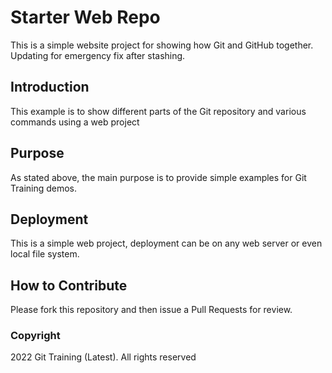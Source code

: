 # Starter Web Repo

This is a simple website project for showing how Git and GitHub together. 
Updating for emergency fix after stashing.

## Introduction

This example is to show different parts of the Git repository and various commands using a web project

## Purpose

As stated above, the main purpose is to provide simple examples for Git Training demos.

## Deployment

This is a simple web project, deployment can be on any web server or even local file system.

## How to Contribute 

Please fork this repository and then issue a Pull Requests for review.

### Copyright

2022 Git Training (Latest). All rights reserved